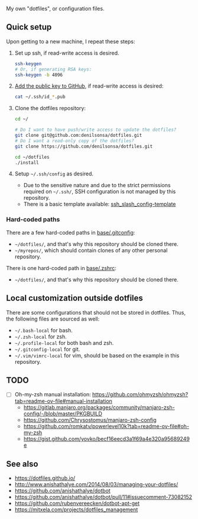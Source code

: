 My own "dotfiles", or configuration files.

## Quick setup

Upon getting to a new machine, I repeat these steps:

1. Set up ssh, if read-write access is desired.

    ```bash
    ssh-keygen
    # Or, if generating RSA keys:
    ssh-keygen -b 4096
    ```

2. [Add the public key to GitHub](https://github.com/settings/keys), if read-write access is desired:

    ```bash
    cat ~/.ssh/id_*.pub
    ```

3. Clone the dotfiles repository:

    ```bash
    cd ~/

    # Do I want to have push/write access to update the dotfiles?
    git clone git@github.com:denilsonsa/dotfiles.git
    # Do I want a read-only copy of the dotfiles?
    git clone https://github.com/denilsonsa/dotfiles.git

    cd ~/dotfiles
    ./install
    ```
4. Setup `~/.ssh/config` as desired.
    * Due to the sensitive nature and due to the strict permissions required on `~/.ssh/`, SSH configuration is not managed by this repository.
    * There is a basic template available: [ssh_slash_config-template](ssh_slash_config-template)

### Hard-coded paths

There are a few hard-coded paths in [base/.gitconfig](base/.gitconfig):

* `~/dotfiles/`, and that's why this repository should be cloned there.
* `~/myrepos/`, which should contain clones of any other personal repository.

There is one hard-coded path in [base/.zshrc](base/.zshrc):

* `~/dotfiles/`, and that's why this repository should be cloned there.

## Local customization outside dotfiles

There are some configurations that should not be stored in dotfiles. Thus, the following files are sourced as well:

* `~/.bash-local` for bash.
* `~/.zsh-local` for zsh.
* `~/.profile-local` for both bash and zsh.
* `~/.gitconfig-local` for git.
* `~/.vim/vimrc-local` for vim, should be based on the example in this repository.

## TODO

* [ ] Oh-my-zsh manual installation: <https://github.com/ohmyzsh/ohmyzsh?tab=readme-ov-file#manual-installation>
    * <https://gitlab.manjaro.org/packages/community/manjaro-zsh-config/-/blob/master/PKGBUILD>
    * <https://github.com/Chrysostomus/manjaro-zsh-config>
    * <https://github.com/romkatv/powerlevel10k?tab=readme-ov-file#oh-my-zsh>
    * <https://gist.github.com/yovko/becf16eecd3a1f69a4e320a95689249e>

## See also

* <https://dotfiles.github.io/>
* <http://www.anishathalye.com/2014/08/03/managing-your-dotfiles/>
* <https://github.com/anishathalye/dotbot>
* <https://github.com/anishathalye/dotbot/pull/11#issuecomment-73082152>
* <https://github.com/rubenvereecken/dotbot-apt-get>
* <https://mitxela.com/projects/dotfiles_management>
